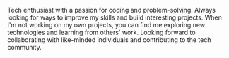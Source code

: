 Tech enthusiast with a passion for coding and problem-solving. Always looking for ways to improve my skills and build interesting projects. When I'm not working on my own projects, you can find me exploring new technologies and learning from others' work. Looking forward to collaborating with like-minded individuals and contributing to the tech community.

